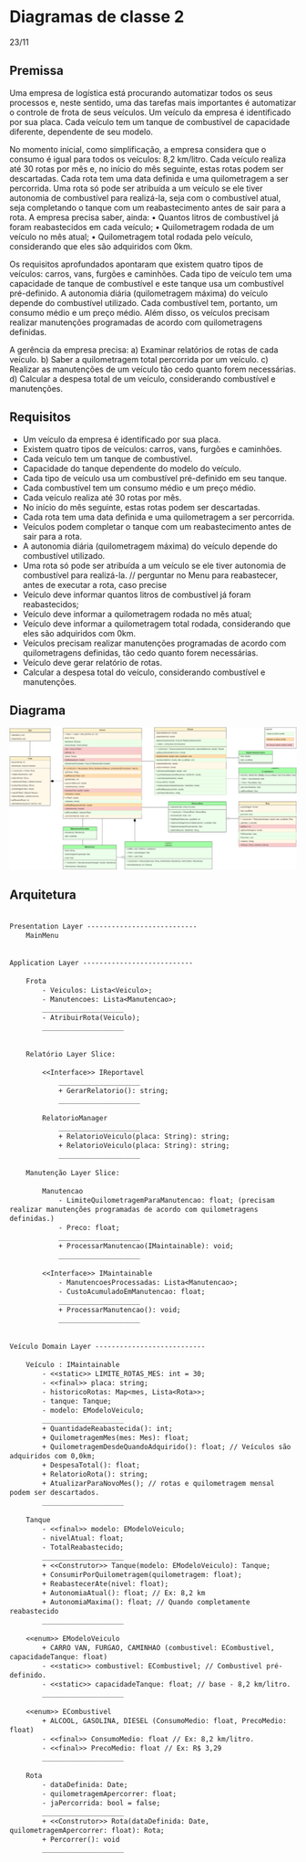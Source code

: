 # Diagramas de classe 2
23/11


##	Premissa

Uma empresa de logística está procurando automatizar todos os seus processos e, neste sentido, uma das tarefas
mais importantes é automatizar o controle de frota de seus veículos. Um veículo da empresa é identificado por
sua placa. Cada veículo tem um tanque de combustível de capacidade diferente, dependente de seu modelo.

No momento inicial, como simplificação, a empresa considera que o consumo é igual para todos os
veículos: 8,2 km/litro. Cada veículo realiza até 30 rotas por mês e, no início do mês seguinte, estas rotas podem
ser descartadas. Cada rota tem uma data definida e uma quilometragem a ser percorrida. Uma rota só pode ser
atribuída a um veículo se ele tiver autonomia de combustível para realizá-la, seja com o combustível atual, seja
completando o tanque com um reabastecimento antes de sair para a rota.
A empresa precisa saber, ainda:
• Quantos litros de combustível já foram reabastecidos em cada veículo;
• Quilometragem rodada de um veículo no mês atual;
• Quilometragem total rodada pelo veículo, considerando que eles são adquiridos com 0km.

Os requisitos aprofundados apontaram que existem quatro tipos de veículos: carros, vans, furgões e
caminhões. Cada tipo de veículo tem uma capacidade de tanque de combustível e este tanque usa um
combustível pré-definido. A autonomia diária (quilometragem máxima) do veículo depende do combustível
utilizado. Cada combustível tem, portanto, um consumo médio e um preço médio. Além disso, os veículos precisam realizar manutenções programadas de acordo com quilometragens
definidas.

A gerência da empresa precisa:
a) Examinar relatórios de rotas de cada veículo.
b) Saber a quilometragem total percorrida por um veículo.
c) Realizar as manutenções de um veículo tão cedo quanto forem necessárias.
d) Calcular a despesa total de um veículo, considerando combustível e manutenções.


## Requisitos

- Um veículo da empresa é identificado por sua placa.
- Existem quatro tipos de veículos: carros, vans, furgões e caminhões.
- Cada veículo tem um tanque de combustível.
- Capacidade do tanque dependente do modelo do veículo.
- Cada tipo de veículo usa um combustível pré-definido em seu tanque.
- Cada combustível tem um consumo médio e um preço médio.
- Cada veículo realiza até 30 rotas por mês.
- No início do mês seguinte, estas rotas podem ser descartadas.
- Cada rota tem uma data definida e uma quilometragem a ser percorrida.
- Veículos podem completar o tanque com um reabastecimento antes de sair para a rota.
- A autonomia diária (quilometragem máxima) do veículo depende do combustível utilizado.
- Uma rota só pode ser atribuída a um veículo se ele tiver autonomia de combustível para realizá-la. // perguntar no Menu para reabastecer, antes de executar a rota, caso precise
- Veículo deve informar quantos litros de combustível já foram reabastecidos;
- Veículo deve informar a quilometragem rodada no mês atual;
- Veículo deve informar a quilometragem total rodada, considerando que eles são adquiridos com 0km.
- Veículos precisam realizar manutenções programadas de acordo com quilometragens definidas, tão cedo quanto forem necessárias.
- Veículo deve gerar relatório de rotas.
- Calcular a despesa total do veículo, considerando combustível e manutenções.

## Diagrama

![](/docs/diagramas/POO_TP_Frota_v02.jpg)


## Arquitetura

```

Presentation Layer ---------------------------
	MainMenu


Application Layer ---------------------------
	
	Frota
		- Veiculos: Lista<Veiculo>;
		- Manutencoes: Lista<Manutencao>;
		____________________
		- AtribuirRota(Veiculo);
		____________________
	
	
	Relatório Layer Slice:
	
		<<Interface>> IReportavel
			____________________
			+ GerarRelatorio(): string;
			____________________
		
		RelatorioManager
			____________________
			+ RelatorioVeiculo(placa: String): string;
			+ RelatorioVeiculo(placa: String): string;
			____________________
			
	Manutenção Layer Slice:
	
		Manutencao
			- LimiteQuilometragemParaManutencao: float; (precisam realizar manutenções programadas de acordo com quilometragens definidas.)
			- Preco: float;
			____________________
			+ ProcessarManutencao(IMaintainable): void;
			____________________
		
		<<Interface>> IMaintainable
			- ManutencoesProcessadas: Lista<Manutencao>;
			- CustoAcumuladoEmManutencao: float;
			____________________
			+ ProcessarManutencao(): void;
			____________________


Veículo Domain Layer ---------------------------

	Veículo : IMaintainable
		- <<static>> LIMITE_ROTAS_MES: int = 30;
		- <<final>> placa: string;
		- historicoRotas: Map<mes, Lista<Rota>>;
		- tanque: Tanque;
		- modelo: EModeloVeiculo;
		____________________
		+ QuantidadeReabastecida(): int;
		+ QuilometragemMes(mes: Mes): float;
		+ QuilometragemDesdeQuandoAdquirido(): float; // Veículos são adquiridos com 0,0km;
		+ DespesaTotal(): float;
		+ RelatorioRota(): string;
		+ AtualizarParaNovoMes(); // rotas e quilometragem mensal podem ser descartados.
		____________________
	
	Tanque
		- <<final>> modelo: EModeloVeiculo;
		- nivelAtual: float;
		- TotalReabastecido;
		____________________
		+ <<Construtor>> Tanque(modelo: EModeloVeiculo): Tanque;
		+ ConsumirPorQuilometragem(quilometragem: float);
		+ ReabastecerAte(nivel: float);
		+ AutonomiaAtual(): float; // Ex: 8,2 km
		+ AutonomiaMaxima(): float; // Quando completamente reabastecido
		____________________
	
	<<enum>> EModeloVeiculo
		+ CARRO VAN, FURGAO, CAMINHAO (combustivel: ECombustivel, capacidadeTanque: float)
		- <<static>> combustivel: ECombustivel; // Combustivel pré-definido.
		- <<static>> capacidadeTanque: float; // base - 8,2 km/litro.
		____________________

	<<enum>> ECombustivel
		+ ALCOOL, GASOLINA, DIESEL (ConsumoMedio: float, PrecoMedio: float)
		- <<final>> ConsumoMedio: float // Ex: 8,2 km/litro.
		- <<final>> PrecoMedio: float // Ex: R$ 3,29
		____________________

	Rota
		- dataDefinida: Date;
		- quilometragemApercorrer: float;
		- jaPercorrida: bool = false;
		____________________
		+ <<Construtor>> Rota(dataDefinida: Date, quilometragemApercorrer: float): Rota;
		+ Percorrer(): void
		____________________

```
